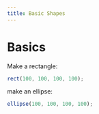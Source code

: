 ```yaml
---
title: Basic Shapes
---
```


# Basics

Make a rectangle:

```js
rect(100, 100, 100, 100);
```

make an ellipse:

```js
ellipse(100, 100, 100, 100);
```
